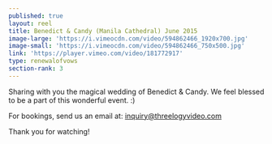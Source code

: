 ```yaml
---
published: true
layout: reel
title: Benedict & Candy (Manila Cathedral) June 2015
image-large: 'https://i.vimeocdn.com/video/594862466_1920x700.jpg'
image-small: 'https://i.vimeocdn.com/video/594862466_750x500.jpg'
link: 'https://player.vimeo.com/video/181772917'
type: renewalofvows
section-rank: 3
---
```

Sharing with you the magical wedding of Benedict & Candy. We feel blessed to be a part of this wonderful event. :) 

For bookings, send us an email at: inquiry@threelogyvideo.com

Thank you for watching! 
